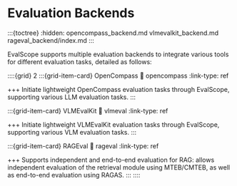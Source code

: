 # Evaluation Backends
:::{toctree}
:hidden:
opencompass_backend.md
vlmevalkit_backend.md
rageval_backend/index.md
:::

EvalScope supports multiple evaluation backends to integrate various tools for different evaluation tasks, detailed as follows:

::::{grid} 2
:::{grid-item-card} OpenCompass
:link: opencompass
:link-type: ref

+++
Initiate lightweight OpenCompass evaluation tasks through EvalScope, supporting various LLM evaluation tasks.
:::

:::{grid-item-card} VLMEvalKit
:link: vlmeval
:link-type: ref

+++
Initiate lightweight VLMEvalKit evaluation tasks through EvalScope, supporting various VLM evaluation tasks.
:::

:::{grid-item-card} RAGEval
:link: rageval
:link-type: ref

+++
Supports independent and end-to-end evaluation for RAG: allows independent evaluation of the retrieval module using MTEB/CMTEB, as well as end-to-end evaluation using RAGAS.
:::
::::